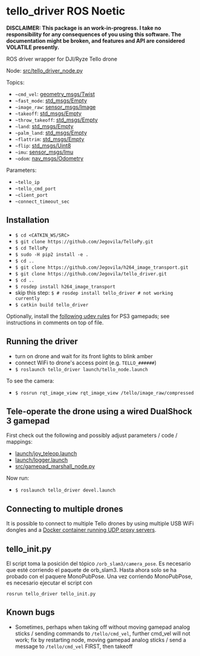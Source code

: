 # tello_driver ROS Noetic

**DISCLAIMER: This package is an work-in-progress. I take no responsibility for any consequences of you using this software. The documentation might be broken, and features and API are considered VOLATILE presently.**

ROS driver wrapper for DJI/Ryze Tello drone

Node: [src/tello_driver_node.py](src/tello_driver_node.py)

Topics:
* `~cmd_vel`: [geometry_msgs/Twist](http://docs.ros.org/api/geometry_msgs/html/msg/Twist.html)
* `~fast_mode`: [std_msgs/Empty](http://docs.ros.org/api/std_msgs/html/msg/Empty.html)
* `~image_raw`: [sensor_msgs/Image](http://docs.ros.org/api/sensor_msgs/html/msg/Image.html)
* `~takeoff`: [std_msgs/Empty](http://docs.ros.org/api/std_msgs/html/msg/Empty.html)
* `~throw_takeoff`: [std_msgs/Empty](http://docs.ros.org/api/std_msgs/html/msg/Empty.html)
* `~land`: [std_msgs/Empty](http://docs.ros.org/api/std_msgs/html/msg/Empty.html)
* `~palm_land`: [std_msgs/Empty](http://docs.ros.org/api/std_msgs/html/msg/Empty.html)
* `~flattrim`: [std_msgs/Empty](http://docs.ros.org/api/std_msgs/html/msg/Empty.html)
* `~flip`: [std_msgs/Uint8](http://docs.ros.org/api/std_msgs/html/msg/UInt8.html)
* `~imu`: [sensor_msgs/Imu](http://docs.ros.org/api/sensor_msgs/html/msg/Imu.html)
* `~odom`: [nav_msgs/Odometry](http://docs.ros.org/api/nav_msgs/html/msg/Odometry.html)

Parameters:
* `~tello_ip`
* `~tello_cmd_port`
* `~client_port`
* `~connect_timeout_sec`

## Installation
* `$ cd <CATKIN_WS/SRC>`
* `$ git clone https://github.com/Jegovila/TelloPy.git`
* `$ cd TelloPy`
* `$ sudo -H pip2 install -e .`
* `$ cd ..`
* `$ git clone https://github.com/Jegovila/h264_image_transport.git`
* `$ git clone https://github.com/Jegovila/tello_driver.git`
* `$ cd ..`
* `$ rosdep install h264_image_transport`
* skip this step: `$ # rosdep install tello_driver # not working currently`
* `$ catkin build tello_driver`

Optionally, install the [following udev rules](https://github.com/anqixu/sixad_rumble/blob/master/misc/10-gamepads.rules) for PS3 gamepads; see instructions in comments on top of file.

## Running the driver

* turn on drone and wait for its front lights to blink amber
* connect WiFi to drone's access point (e.g. `TELLO_######`)
* `$ roslaunch tello_driver launch/tello_node.launch`

To see the camera:
* `$ rosrun rqt_image_view rqt_image_view /tello/image_raw/compressed`

## Tele-operate the drone using a wired DualShock 3 gamepad

First check out the following and possibly adjust parameters / code / mappings:
* [launch/joy_teleop.launch](launch/joy_teleop.launch)
* [launch/logger.launch](launch/logger.launch)
* [src/gamepad_marshall_node.py](src/gamepad_marshall_node.py)

Now run:
* `$ roslaunch tello_driver devel.launch`

## Connecting to multiple drones

It is possible to connect to multiple Tello drones by using multiple USB WiFi dongles and a [Docker container running UDP proxy servers](wifi_docker_proxy).

## tello_init.py

El script toma la posición del tópico `/orb_slam3/camera_pose`. Es necesario que esté corriendo el paquete de orb_slam3. Hasta ahora solo se ha probado con el paquere MonoPubPose. Una vez corriendo MonoPubPose, es necesario ejecutar el script con
```
rosrun tello_driver tello_init.py
```
## Known bugs
* Sometimes, perhaps when taking off without moving gamepad analog sticks / sending commands to `/tello/cmd_vel`, further cmd_vel will not work; fix by restarting node, moving gamepad analog sticks / send a message to `/tello/cmd_vel` FIRST, then takeoff
